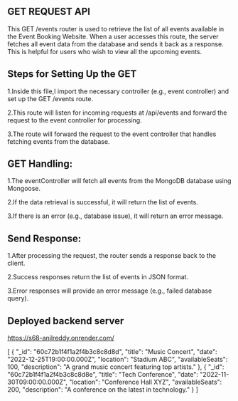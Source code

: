 
## GET REQUEST API ##

This GET /events router is used to retrieve the list of all events available in the Event Booking Website. When a user accesses this route, the server fetches all event data from the database and sends it back as a response. This is helpful for users who wish to view all the upcoming events.

## Steps for Setting Up the GET ##

1.Inside this file,I import the necessary controller (e.g., event controller) and set up the GET /events route.

2.This route will listen for incoming requests at /api/events and forward the request to the event controller for processing.

3.The route will forward the request to the event controller that handles fetching events from the database.

## GET Handling: ##

1.The eventController will fetch all events from the MongoDB database using Mongoose.

2.If the data retrieval is successful, it will return the list of events.

3.If there is an error (e.g., database issue), it will return an error message.

## Send Response: ##

1.After processing the request, the router sends a response back to the client.

2.Success responses return the list of events in JSON format.

3.Error responses will provide an error message (e.g., failed database query).


## Deployed backend server ##

https://s68-anilreddy.onrender.com/


[
  {
    "_id": "60c72b1f4f1a2f4b3c8c8d8d",
    "title": "Music Concert",
    "date": "2022-12-25T19:00:00.000Z",
    "location": "Stadium ABC",
    "availableSeats": 100,
    "description": "A grand music concert featuring top artists."
  },
  {
    "_id": "60c72b1f4f1a2f4b3c8c8d8e",
    "title": "Tech Conference",
    "date": "2022-11-30T09:00:00.000Z",
    "location": "Conference Hall XYZ",
    "availableSeats": 200,
    "description": "A conference on the latest in technology."
  }
]
